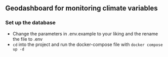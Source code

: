 ## Geodashboard for monitoring climate variables

### Set up the database
* Change the parameters in .env.example to your liking and the rename the file to .env
* `cd` into the project and run the docker-compose file with `docker compose up -d`